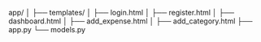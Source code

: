 app/
│
├── templates/
│   ├── login.html
│   ├── register.html
│   ├── dashboard.html
│   ├── add_expense.html
│   ├── add_category.html
├── app.py
└── models.py

